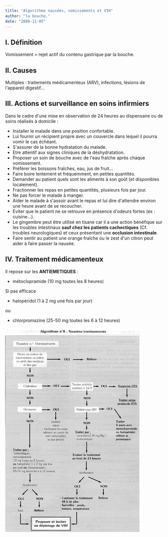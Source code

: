 ```yaml
---
title: "Algorithme nausées, vomissements et VIH"
author: "la bouche."
date: "2008-11-05"
---
```


## I. Définition

Vomissement = rejet actif du contenu gastrique par la bouche.

## II. Causes

Multiples : traitements médicamenteux (ARV), infections, lésions de l'appareil digestif...

## III. Actions et surveillance en soins infirmiers

Dans le cadre d'une mise en observation de 24 heures au dispensaire ou de soins réalisés à domicile :

*   Installer le malade dans une position confortable.
*   Lui fournir un récipient propre avec un couvercle dans lequel il pourra vomir le cas échéant.
*   S'assurer de la bonne hydratation du malade.
*   Etre attentif aux signes cliniques de la déshydratation.
*   Proposer un soin de bouche avec de l'eau fraîche après chaque vomissement.
*   Préférer les boissons fraîches, eau, jus de fruit...
*   Faire boire lentement et fréquemment, en petites quantités.
*   Demander au patient quels sont les aliments à son goût (et disponibles localement).
*   Fractionner les repas en petites quantités, plusieurs fois par jour.
*   Ne pas forcer le malade à manger.
*   Aider le malade à s'assoir avant le repas et lui dire d'attendre environ une heure avant de se recoucher.
*   Eviter que le patient ne se retrouve en présence d'odeurs fortes (ex : cuisine...).
*   Le gingembre peut être utilisé en tisane car il a une action bénéfique sur les troubles intestinaux **sauf chez les patients cachectiques** (Cf. troubles neurologiques) et ceux présentant une **occlusion intestinale**.
*   Faire sentir au patient une orange fraîche ou le zest d'un citron peut aider à faire passer la nausée.

## IV. Traitement médicamenteux

Il repose sur les **ANTIEMETIQUES** :

*   métoclopramide (10 mg toutes les 8 heures)

Si pas efficace

*   halopéridol (1 à 2 mg une fois par jour)

ou

*   chlorpromazine (25-50 mg toutes les 6 à 12 heures)

![](i992-1.jpg)